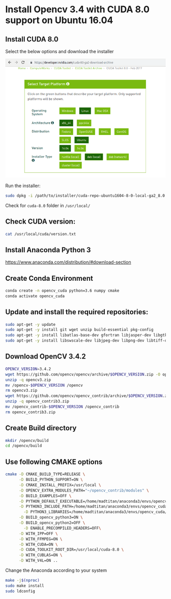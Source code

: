 # Install Opencv 3.4 with CUDA 8.0 support on Ubuntu 16.04

## Install CUDA 8.0

Select the below options and download the installer

![CUDA 8.0 Installer](https://github.com/falcon60/opencv-3.4-cuda-8.0/blob/master/cuda_options.png)

Run the installer:
```bash
sudo dpkg -i /path/to/installer/cuda-repo-ubuntu1604-8-0-local-ga2_8.0.61-1_amd64.deb
```

Check for `cuda-8.0` folder in `/usr/local/`

## Check CUDA version:

```bash
cat /usr/local/cuda/version.txt
```
## Install Anaconda Python 3

https://www.anaconda.com/distribution/#download-section

## Create Conda Environment

```bash
conda create -n opencv_cuda python=3.6 numpy cmake
conda activate opencv_cuda
```

## Update and install the required repositories:

```bash
sudo apt-get -y update
sudo apt-get -y install git wget unzip build-essential pkg-config 
sudo apt-get -y install libatlas-base-dev gfortran libjasper-dev libgtk2.0-dev libavcodec-dev libavformat-dev
sudo apt-get -y install libswscale-dev libjpeg-dev libpng-dev libtiff-dev libjasper-dev libv4l-dev
```
## Download OpenCV 3.4.2 

```bash
OPENCV_VERSION=3.4.2
wget https://github.com/opencv/opencv/archive/$OPENCV_VERSION.zip -O opencv3.zip
unzip -q opencv3.zip
mv /opencv-$OPENCV_VERSION /opencv
rm opencv3.zip
wget https://github.com/opencv/opencv_contrib/archive/$OPENCV_VERSION.zip -O opencv_contrib3.zip
unzip -q opencv_contrib3.zip
mv /opencv_contrib-$OPENCV_VERSION /opencv_contrib
rm opencv_contrib3.zip
```
## Create Build directory

```bash
mkdir /opencv/build
cd /opencv/build
```


## Use following CMAKE options

```bash
cmake -D CMAKE_BUILD_TYPE=RELEASE \
      -D BUILD_PYTHON_SUPPORT=ON \
      -D CMAKE_INSTALL_PREFIX=/usr/local \
      -D OPENCV_EXTRA_MODULES_PATH="~/opencv_contrib/modules" \
      -D BUILD_EXAMPLES=OFF \
      -D PYTHON_DEFAULT_EXECUTABLE=/home/madtitan/anaconda3/envs/opencv_cuda/bin/python3 \
      -D PYTHON3_INCLUDE_PATH=/home/madtitan/anaconda3/envs/opencv_cuda/include/python3.6m \
	    -D PYTHON3_LIBRARIES=/home/madtitan/anaconda3/envs/opencv_cuda/lib/python3.6/site-packages \
      -D BUILD_opencv_python3=ON \
      -D BUILD_opencv_python2=OFF \
	    -D ENABLE_PRECOMPILED_HEADERS=OFF\
      -D WITH_IPP=OFF \
      -D WITH_FFMPEG=ON \
      -D WITH_CUDA=ON \
      -D CUDA_TOOLKIT_ROOT_DIR=/usr/local/cuda-8.0 \
      -D WITH_CUBLAS=ON \
      -D WITH_V4L=ON ..
```
Change the Anaconda according to your system

```bash
make -j$(nproc)
sudo make install
sudo ldconfig
```

